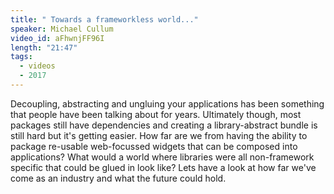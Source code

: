 ```yaml
---
title: " Towards a frameworkless world..."
speaker: Michael Cullum
video_id: aFhwnjFF96I
length: "21:47"
tags:
  - videos
  - 2017
---
```


Decoupling, abstracting and ungluing your applications has been something that people have been talking about for years. Ultimately though, most packages still have dependencies and creating a library-abstract bundle is still hard but it's getting easier. How far are we from having the ability to package re-usable web-focussed widgets that can be composed into applications? What would a world where libraries were all non-framework specific that could be glued in look like? Lets have a look at how far we've come as an industry and what the future could hold.

